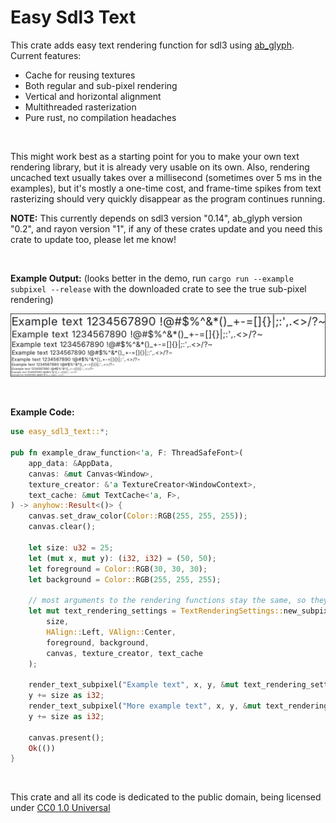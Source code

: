 # Easy Sdl3 Text

This crate adds easy text rendering function for sdl3 using [ab_glyph](https://crates.io/crates/ab_glyph). Current features:
- Cache for reusing textures
- Both regular and sub-pixel rendering
- Vertical and horizontal alignment
- Multithreaded rasterization
- Pure rust, no compilation headaches

<br>

This might work best as a starting point for you to make your own text rendering library, but it is already very usable on its own. Also, rendering uncached text usually takes over a millisecond (sometimes over 5 ms in the examples), but it's mostly a one-time cost, and frame-time spikes from text rasterizing should very quickly disappear as the program continues running.

**NOTE:** This currently depends on sdl3 version "0.14", ab_glyph version "0.2", and rayon version "1", if any of these crates update and you need this crate to update too, please let me know!

<br>

**Example Output:** (looks better in the demo, run `cargo run --example subpixel --release` with the downloaded crate to see the true sub-pixel rendering)

![Example Image](https://github.com/What42Pizza/easy-sdl3-text/blob/main/images/example.png?raw=true)

<br>

**Example Code:**

```rust
use easy_sdl3_text::*;

pub fn example_draw_function<'a, F: ThreadSafeFont>(
	app_data: &AppData,
	canvas: &mut Canvas<Window>,
	texture_creator: &'a TextureCreator<WindowContext>,
	text_cache: &mut TextCache<'a, F>,
) -> anyhow::Result<()> {
	canvas.set_draw_color(Color::RGB(255, 255, 255));
	canvas.clear();
	
	let size: u32 = 25;
	let (mut x, mut y): (i32, i32) = (50, 50);
	let foreground = Color::RGB(30, 30, 30);
	let background = Color::RGB(255, 255, 255);
	
	// most arguments to the rendering functions stay the same, so they're all put into a reusable struct
	let mut text_rendering_settings = TextRenderingSettings::new_subpixel(
		size,
		HAlign::Left, VAlign::Center,
		foreground, background,
		canvas, texture_creator, text_cache
	);
	
	render_text_subpixel("Example text", x, y, &mut text_rendering_settings)?;
	y += size as i32;
	render_text_subpixel("More example text", x, y, &mut text_rendering_settings)?;
	y += size as i32;
	
	canvas.present();
	Ok(())
}
```

<br>

This crate and all its code is dedicated to the public domain, being licensed under [CC0 1.0 Universal](LICENSE)
